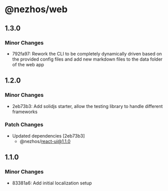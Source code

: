 # @nezhos/web

## 1.3.0

### Minor Changes

- 792fa97: Rework the CLI to be completely dynamically driven based on the provided config files and add new markdown files to the data folder of the web app

## 1.2.0

### Minor Changes

- 2eb73b3: Add solidjs starter, allow the testing library to handle different frameworks

### Patch Changes

- Updated dependencies [2eb73b3]
  - @nezhos/react-ui@1.1.0

## 1.1.0

### Minor Changes

- 83381a6: Add initial localization setup
